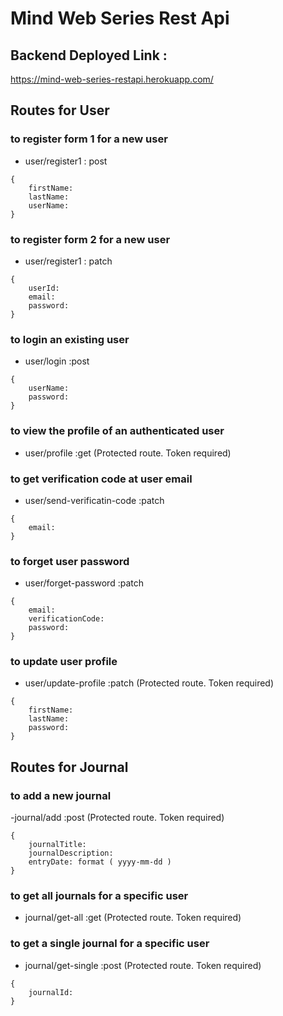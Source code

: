 # Mind Web Series Rest Api

## Backend Deployed Link :

https://mind-web-series-restapi.herokuapp.com/

## Routes for User

### to register form 1 for a new user

- user/register1 : post

```
{
    firstName:
    lastName:
    userName:
}
```

### to register form 2 for a new user

- user/register1 : patch

```
{
    userId:
    email:
    password:
}
```

### to login an existing user

- user/login :post

```
{
    userName:
    password:
}
```

### to view the profile of an authenticated user

- user/profile :get (Protected route. Token required)

### to get verification code at user email

- user/send-verificatin-code :patch

```
{
    email:
}
```

### to forget user password

- user/forget-password :patch

```
{
    email:
    verificationCode:
    password:
}
```

### to update user profile

- user/update-profile :patch (Protected route. Token required)

```
{
    firstName:
    lastName:
    password:
}
```

## Routes for Journal

### to add a new journal

-journal/add :post (Protected route. Token required)

```
{
    journalTitle:
    journalDescription:
    entryDate: format ( yyyy-mm-dd )
}
```

### to get all journals for a specific user

- journal/get-all :get (Protected route. Token required)

### to get a single journal for a specific user

- journal/get-single :post (Protected route. Token required)

```
{
    journalId:
}
```
